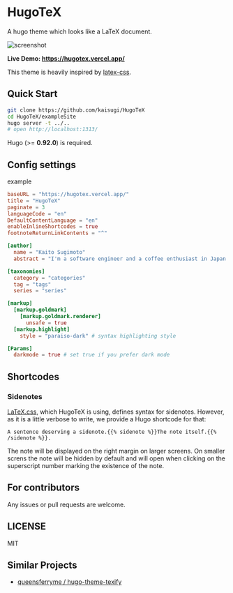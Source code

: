 # HugoTeX

A hugo theme which looks like a LaTeX document.

![screenshot](https://user-images.githubusercontent.com/36184621/154785719-a9ef69da-7672-4e13-bf0d-5565cf0c99e2.png)

**Live Demo: https://hugotex.vercel.app/**

This theme is heavily inspired by [latex-css](https://latex.now.sh/).

## Quick Start

```bash
git clone https://github.com/kaisugi/HugoTeX
cd HugoTeX/exampleSite
hugo server -t ../..
# open http://localhost:1313/
```

Hugo (>= **0.92.0**) is required.

## Config settings

example

```toml
baseURL = "https://hugotex.vercel.app/"
title = "HugoTeX"
paginate = 3
languageCode = "en"
DefaultContentLanguage = "en"
enableInlineShortcodes = true
footnoteReturnLinkContents = "^"

[author]
  name = "Kaito Sugimoto"
  abstract = "I'm a software engineer and a coffee enthusiast in Japan. My primary interest lies in the area of natural language processing."

[taxonomies]
  category = "categories"
  tag = "tags"
  series = "series"

[markup]
  [markup.goldmark]
    [markup.goldmark.renderer]
      unsafe = true
  [markup.highlight]
    style = "paraiso-dark" # syntax highlighting style

[Params]
  darkmode = true # set true if you prefer dark mode
```

## Shortcodes

### Sidenotes

[LaTeX.css](https://latex.vercel.app/), which HugoTeX is using, defines syntax for sidenotes. However, as it is a little verbose to write, we provide a Hugo shortcode for that:

```
A sentence deserving a sidenote.{{% sidenote %}}The note itself.{{% /sidenote %}}.
```

The note will be displayed on the right margin on larger screens. On smaller screns the note will be hidden by default and will open when clicking on the superscript number marking the existence of the note.

## For contributors

Any issues or pull requests are welcome.

## LICENSE

MIT

## Similar Projects

- [queensferryme / hugo-theme-texify](https://github.com/queensferryme/hugo-theme-texify/)
